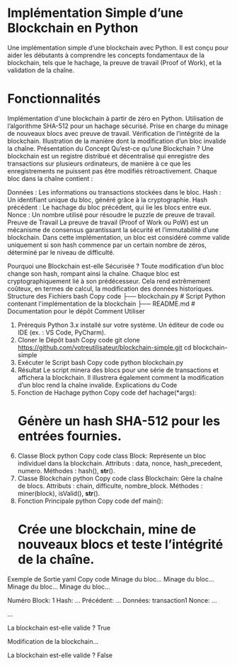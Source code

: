 # Implémentation Simple d’une Blockchain en Python
Une implémentation simple d’une blockchain avec Python. Il est conçu pour aider les débutants à comprendre les concepts fondamentaux de la blockchain, tels que le hachage, la preuve de travail (Proof of Work), et la validation de la chaîne.

# Fonctionnalités
Implémentation d'une blockchain à partir de zéro en Python.
Utilisation de l’algorithme SHA-512 pour un hachage sécurisé.
Prise en charge du minage de nouveaux blocs avec preuve de travail.
Vérification de l’intégrité de la blockchain.
Illustration de la manière dont la modification d’un bloc invalide la chaîne.
Présentation du Concept
Qu’est-ce qu’une Blockchain ?
Une blockchain est un registre distribué et décentralisé qui enregistre des transactions sur plusieurs ordinateurs, de manière à ce que les enregistrements ne puissent pas être modifiés rétroactivement. Chaque bloc dans la chaîne contient :

Données : Les informations ou transactions stockées dans le bloc.
Hash : Un identifiant unique du bloc, généré grâce à la cryptographie.
Hash précédent : Le hachage du bloc précédent, qui lie les blocs entre eux.
Nonce : Un nombre utilisé pour résoudre le puzzle de preuve de travail.
Preuve de Travail
La preuve de travail (Proof of Work ou PoW) est un mécanisme de consensus garantissant la sécurité et l’immutabilité d’une blockchain. Dans cette implémentation, un bloc est considéré comme valide uniquement si son hash commence par un certain nombre de zéros, déterminé par le niveau de difficulté.

Pourquoi une Blockchain est-elle Sécurisée ?
Toute modification d’un bloc change son hash, rompant ainsi la chaîne.
Chaque bloc est cryptographiquement lié à son prédécesseur.
Cela rend extrêmement coûteux, en termes de calcul, la modification des données historiques.
Structure des Fichiers
bash
Copy code
├── blockchain.py      # Script Python contenant l'implémentation de la blockchain
├── README.md          # Documentation pour le dépôt
Comment Utiliser
1. Prérequis
Python 3.x installé sur votre système.
Un éditeur de code ou IDE (ex. : VS Code, PyCharm).
2. Cloner le Dépôt
bash
Copy code
git clone https://github.com/votreutilisateur/blockchain-simple.git
cd blockchain-simple
3. Exécuter le Script
bash
Copy code
python blockchain.py
4. Résultat
Le script minera des blocs pour une série de transactions et affichera la blockchain.
Il illustrera également comment la modification d’un bloc rend la chaîne invalide.
Explications du Code
1. Fonction de Hachage
python
Copy code
def hachage(*args):
    # Génère un hash SHA-512 pour les entrées fournies.
2. Classe Block
python
Copy code
class Block:
     Représente un bloc individuel dans la blockchain.
     Attributs : data, nonce, hash_precedent, numero.
     Méthodes : hash(), __str__().
3. Classe Blockchain
python
Copy code
class Blockchain:
     Gère la chaîne de blocs.
     Attributs : chain, difficulte, nombre_block.
     Méthodes : miner(block), isValid(), __str__().
4. Fonction Principale
python
Copy code
def main():
    # Crée une blockchain, mine de nouveaux blocs et teste l’intégrité de la chaîne.
Exemple de Sortie
yaml
Copy code
Minage du bloc...
Minage du bloc...
Minage du bloc...
Minage du bloc...

Numéro Block: 1
Hash: ...
Précédent: ...
Données: transaction1
Nonce: ...

...

La blockchain est-elle valide ? True

Modification de la blockchain...

La blockchain est-elle valide ? False
